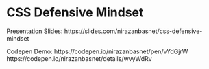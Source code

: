 # CSS Defensive Mindset

<p>Presentation Slides: https://slides.com/nirazanbasnet/css-defensive-mindset</p>

<p>Codepen Demo: https://codepen.io/nirazanbasnet/pen/vYdGjrW
            https://codepen.io/nirazanbasnet/details/wvyWdRv</p>
